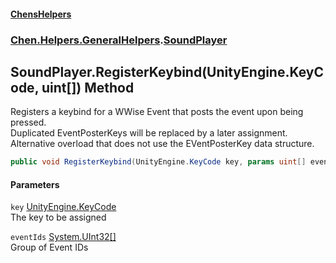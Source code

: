 
#### [ChensHelpers](./index 'index')

### [Chen.Helpers.GeneralHelpers](./Chen-Helpers-GeneralHelpers 'Chen.Helpers.GeneralHelpers').[SoundPlayer](./Chen-Helpers-GeneralHelpers-SoundPlayer 'Chen.Helpers.GeneralHelpers.SoundPlayer')

## SoundPlayer.RegisterKeybind(UnityEngine.KeyCode, uint[]) Method
Registers a keybind for a WWise Event that posts the event upon being pressed.  
Duplicated EventPosterKeys will be replaced by a later assignment.  
Alternative overload that does not use the EVentPosterKey data structure.  
```csharp
public void RegisterKeybind(UnityEngine.KeyCode key, params uint[] eventIds);
```

#### Parameters
<a name='Chen-Helpers-GeneralHelpers-SoundPlayer-RegisterKeybind(UnityEngine-KeyCode_uint--)-key'></a>
`key` [UnityEngine.KeyCode](https://docs.microsoft.com/en-us/dotnet/api/UnityEngine.KeyCode 'UnityEngine.KeyCode')  
The key to be assigned  
  
<a name='Chen-Helpers-GeneralHelpers-SoundPlayer-RegisterKeybind(UnityEngine-KeyCode_uint--)-eventIds'></a>
`eventIds` [System.UInt32](https://docs.microsoft.com/en-us/dotnet/api/System.UInt32 'System.UInt32')[[]](https://docs.microsoft.com/en-us/dotnet/api/System.Array 'System.Array')  
Group of Event IDs  
  
